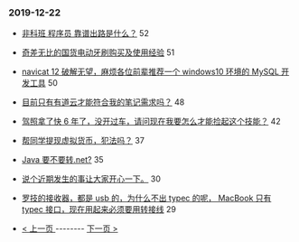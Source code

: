### 2019-12-22 
- [非科班 程序员 靠谱出路是什么？](https://www.v2ex.com/t/631176) 52
- [奇差无比的国货电动牙刷购买及使用经验](https://www.v2ex.com/t/631243) 51
- [navicat 12 破解无望，麻烦各位前辈推荐一个 windows10 环境的 MySQL 开发工具](https://www.v2ex.com/t/631193) 50
- [目前只有有道云才能符合我的笔记需求吗？](https://www.v2ex.com/t/631180) 48
- [驾照拿了快 6 年了，没开过车，请问现在我要怎么才能捡起这个技能？](https://www.v2ex.com/t/631192) 42
- [帮同学提现虚拟货币，犯法吗？](https://www.v2ex.com/t/631194) 37
- [Java 要不要转.net?](https://www.v2ex.com/t/631158) 35
- [说个近期发生的事让大家开心一下。](https://www.v2ex.com/t/631133) 30
- [罗技的接收器，都是 usb 的，为什么不出 typec 的呢， MacBook 只有 typec 接口，现在用起来必须要用转接线](https://www.v2ex.com/t/631143) 29 

- [ < 上一页 ](https://github.com/able8/v2ex-hot-record/blob/master/2019-12-21.md) -------- [ 下一页 > ](https://github.com/able8/v2ex-hot-record/blob/master/2019-12-23.md)